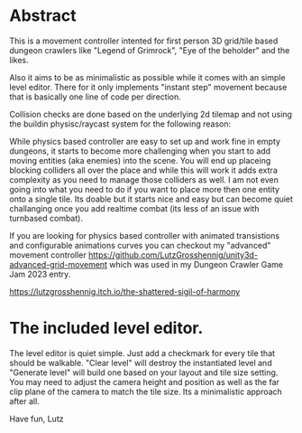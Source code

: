 # Abstract

This is a movement controller intented for first person 3D grid/tile based dungeon crawlers like "Legend of Grimrock", "Eye of the beholder" and the likes.

Also it aims to be as minimalistic as possible while it comes with an simple level editor. There for it only implements "instant step" movement because that is basically one line of code per direction. 

Collision checks are done based on the underlying 2d tilemap and not using the buildin physisc/raycast system for the following reason:

While physics based controller are easy to set up and work fine in empty dungeons, it starts to become more challenging when you start to add moving entities (aka enemies) into the scene. You will end up placeing blocking colliders all over the place and while this will work it adds extra complexity as you need to manage those colliders as well. I am not even going into what you need to do if you want to place more then one entity onto a single tile. Its doable but it starts nice and easy but can become quiet challanging once you add realtime combat (its less of an issue with turnbased combat).

If you are looking for physics based controller with animated transistions and configurable animations curves you can checkout my "advanced" movement controller https://github.com/LutzGrosshennig/unity3d-advanced-grid-movement which was used in my Dungeon Crawler Game Jam 2023 entry. 

https://lutzgrosshennig.itch.io/the-shattered-sigil-of-harmony

# The included level editor.
The level editor is quiet simple. Just add a checkmark for every tile that should be walkable. "Clear level" will destroy the instantiated level and "Generate level" will build one based on your layout and tile size setting. You may need to adjust the camera height and position as well as the far clip plane of the camera to match the tile size. Its a minimalistic approach after all.

Have fun,
Lutz
